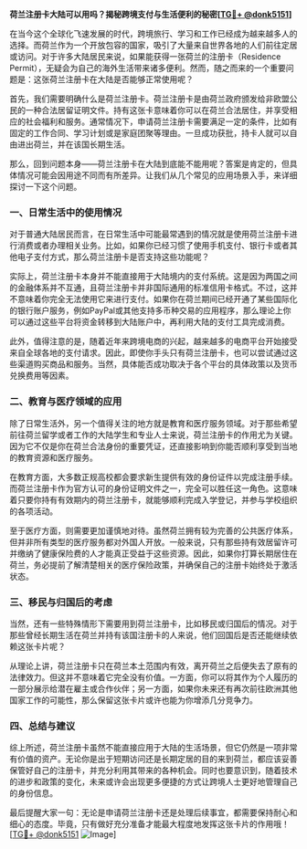 **荷兰注册卡大陆可以用吗？揭秘跨境支付与生活便利的秘密[[TG💪+ @donk5151](https://t.me/s/donk5151)]**

在当今这个全球化飞速发展的时代，跨境旅行、学习和工作已经成为越来越多人的选择。而荷兰作为一个开放包容的国家，吸引了大量来自世界各地的人们前往定居或访问。对于许多大陆居民来说，如果能获得一张荷兰的注册卡（Residence Permit），无疑会为自己的海外生活带来诸多便利。然而，随之而来的一个重要问题是：这张荷兰注册卡在大陆是否能够正常使用呢？

首先，我们需要明确什么是荷兰注册卡。荷兰注册卡是由荷兰政府颁发给非欧盟公民的一种合法居留证明文件。持有这张卡意味着你可以在荷兰合法居住，并享受相应的社会福利和服务。通常情况下，申请荷兰注册卡需要满足一定的条件，比如有固定的工作合同、学习计划或是家庭团聚等理由。一旦成功获批，持卡人就可以自由进出荷兰，并在该国长期生活。

那么，回到问题本身——荷兰注册卡在大陆到底能不能用呢？答案是肯定的，但具体情况可能会因用途不同而有所差异。让我们从几个常见的应用场景入手，来详细探讨一下这个问题。

### 一、日常生活中的使用情况

对于普通大陆居民而言，在日常生活中可能最常遇到的情况就是使用荷兰注册卡进行消费或者办理相关业务。比如，如果你已经习惯了使用手机支付、银行卡或者其他电子支付方式，那么荷兰注册卡是否支持这些功能呢？

实际上，荷兰注册卡本身并不能直接用于大陆境内的支付系统。这是因为两国之间的金融体系并不互通，且荷兰注册卡并非国际通用的标准信用卡格式。不过，这并不意味着你完全无法使用它来进行支付。如果你在荷兰期间已经开通了某些国际化的银行账户服务，例如PayPal或其他支持多币种交易的应用程序，那么理论上你可以通过这些平台将资金转移到大陆账户中，再利用大陆的支付工具完成消费。

此外，值得注意的是，随着近年来跨境电商的兴起，越来越多的电商平台开始接受来自全球各地的支付请求。因此，即使你手头只有荷兰注册卡，也可以尝试通过这些渠道购买商品和服务。当然，具体能否成功取决于各个平台的具体政策以及货币兑换费用等因素。

### 二、教育与医疗领域的应用

除了日常生活外，另一个值得关注的地方就是教育和医疗服务领域。对于那些希望前往荷兰留学或者工作的大陆学生和专业人士来说，荷兰注册卡的作用尤为关键。因为它不仅是你在荷兰合法身份的重要凭证，还直接影响到你能否顺利享受到当地的教育资源和医疗服务。

在教育方面，大多数正规高校都会要求新生提供有效的身份证件以完成注册手续。而荷兰注册卡作为官方认可的身份证明文件之一，完全可以胜任这一角色。这意味着只要你持有有效期内的荷兰注册卡，就能够顺利完成入学登记，并参与学校组织的各项活动。

至于医疗方面，则需要更加谨慎地对待。虽然荷兰拥有较为完善的公共医疗体系，但并非所有类型的医疗服务都对外国人开放。一般来说，只有那些持有效居留许可并缴纳了健康保险费的人才能真正受益于这些资源。因此，如果你打算长期居住在荷兰，务必提前了解清楚相关的医疗保险政策，并确保自己的注册卡始终处于激活状态。

### 三、移民与归国后的考虑

当然，还有一些特殊情形下需要用到荷兰注册卡，比如移民或归国后的情况。对于那些曾经长期生活在荷兰并持有该国注册卡的人来说，他们回国后是否还能继续依赖这张卡片呢？

从理论上讲，荷兰注册卡只在荷兰本土范围内有效，离开荷兰之后便失去了原有的法律效力。但这并不意味着它完全没有价值。一方面，你可以将其作为个人履历的一部分展示给潜在雇主或合作伙伴；另一方面，如果你未来还有再次前往欧洲其他国家工作的可能性，那么保留这张卡片或许也能为你增添几分竞争力。

### 四、总结与建议

综上所述，荷兰注册卡虽然不能直接应用于大陆的生活场景，但它仍然是一项非常有价值的资产。无论你是出于短期访问还是长期定居的目的来到荷兰，都应该妥善保管好自己的注册卡，并充分利用其带来的各种机会。同时也要意识到，随着技术的进步和政策的变化，未来或许会出现更多便捷的方式让跨境人士更好地管理自己的身份信息。

最后提醒大家一句：无论是申请荷兰注册卡还是处理后续事宜，都需要保持耐心和细心的态度。毕竟，只有做好充分准备才能最大程度地发挥这张卡片的作用哦！[[TG💪+ @donk5151](https://t.me/s/donk5151) ![Image](https://i.postimg.cc/rwNCRYN7/Snipaste-2025-04-30-17-27-05.png)]